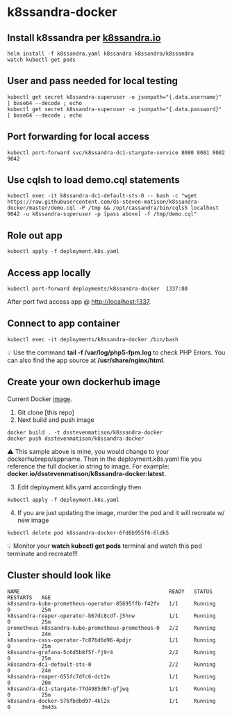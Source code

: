 # k8ssandra-docker

## Install k8ssandra per [k8ssandra.io](https://k8ssandra.io/)

```
helm install -f k8ssandra.yaml k8ssandra k8ssandra/k8ssandra
watch kubectl get pods
```

## User and pass needed for local testing

```
kubectl get secret k8ssandra-superuser -o jsonpath="{.data.username}" | base64 --decode ; echo
kubectl get secret k8ssandra-superuser -o jsonpath="{.data.password}" | base64 --decode ; echo
```

## Port forwarding for local access

```
kubectl port-forward svc/k8ssandra-dc1-stargate-service 8080 8081 8082 9042
```

## Use cqlsh to load demo.cql statements

```
kubectl exec -it k8ssandra-dc1-default-sts-0 -- bash -c "wget https://raw.githubusercontent.com/ds-steven-matison/k8ssandra-docker/master/demo.cql -P /tmp && /opt/cassandra/bin/cqlsh localhost 9042 -u k8ssandra-superuser -p [pass above] -f /tmp/demo.cql"
```

## Role out app 

```
kubectl apply -f deployment.k8s.yaml
```

## Access app locally

```
kubectl port-forward deployments/k8ssandra-docker  1337:80
```
After port fwd access app @ [http://localhost:1337](http://localhost:1337).

## Connect to app container

```
kubectl exec -it deployments/k8ssandra-docker /bin/bash
```
:bulb: Use the command <b></i>tail -f /var/log/php5-fpm.log</i></b> to check PHP Errors.  You can also find the app source at <b></i>/usr/share/nginx/html</i></b>.

## Create your own dockerhub image

Current Docker [image](https://hub.docker.com/repository/docker/dsstevenmatison/k8ssandra-docker). 

1. Git clone [this repo]
2. Next build and push image
```
docker build . -t dsstevenmatison/k8ssandra-docker
docker push dsstevenmatison/k8ssandra-docker
```
:warning: This sample above is mine, you would change to your dockerhubrepo/appname.  Then in the deployment.k8s.yaml file you reference the full docker.io string to image.  For example: <b></i>docker.io/dsstevenmatison/k8ssandra-docker:latest</i></b>.

3. Edit deployment.k8s.yaml accordingly then
```
kubectl apply -f deployment.k8s.yaml
```
4. If you are just updating the image, murder the pod and it will recreate w/ new image
```
kubectl delete pod k8ssandra-docker-6fd6b955f6-6ldk5
```
:bulb: Monitor your <b></i>watch kubectl get pods</i></b> terminal and watch this pod terminate and recreate!!!

## Cluster should look like

```
NAME                                                READY   STATUS    RESTARTS   AGE
k8ssandra-kube-prometheus-operator-85695ffb-f42fv   1/1     Running   0          25m
k8ssandra-reaper-operator-b67dc8cdf-j5hnw           1/1     Running   0          25m
prometheus-k8ssandra-kube-prometheus-prometheus-0   2/2     Running   1          24m
k8ssandra-cass-operator-7c876d6d96-4pdjr            1/1     Running   0          25m
k8ssandra-grafana-5c6d5b8f5f-fj9r4                  2/2     Running   0          25m
k8ssandra-dc1-default-sts-0                         2/2     Running   0          24m
k8ssandra-reaper-655fc7dfc6-dct2n                   1/1     Running   0          20m
k8ssandra-dc1-stargate-77d4985d67-gfjwq             1/1     Running   0          25m
k8ssandra-docker-576fbdbd97-4kl2x                   1/1     Running   0          3m43s
```